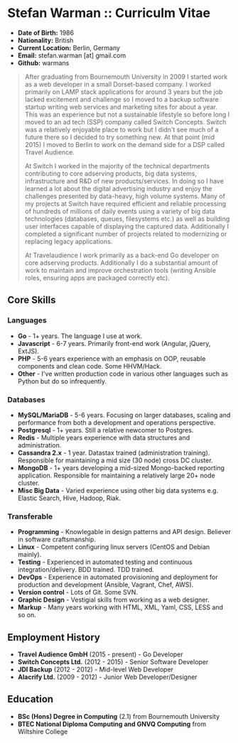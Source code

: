 Stefan Warman :: Curriculm Vitae
=============

* **Date of Birth:** 1986
* **Nationality:** British
* **Current Location:** Berlin, Germany
* **Email:** stefan.warman [at] gmail.com
* **Github:** warmans

> After graduating from Bournemouth University in 2009 I started work as a web developer in a small
> Dorset-based company. I worked primarily on LAMP stack applications for around 3 years but the job
> lacked excitement and challenge so I moved to a backup software startup writing web services and marketing sites
> for about a year. This was an experience but not a sustainable lifestyle so before long I moved to an ad tech 
> (SSP) company called Switch Concepts. Switch was a relatively enjoyable place to work but I didn't see much 
> of a future there so I decided to try something new. At that point (mid 2015) I moved to Berlin to work on the demand side for a DSP called Travel Audience.
>
> At Switch I worked in the majority of the technical departments contributing to core adserving products,
> big data systems, infrastructure and R&D of new products/services. In doing so I have learned a lot about
> the digital advertising industry and enjoy the challenges presented by data-heavy, high volume systems.
> Many of my projects at Switch have required efficient and reliable processing of hundreds of millions of daily
> events using a variety of big data technologies (databases, queues, filesystems etc.) as well as building user
> interfaces capable of displaying the captured data. Additionally I completed a significant number of 
> projects related to modernizing or replacing legacy applications.
>
> At Travelaudience I work primarily as a back-end Go developer on core adserving products. Additionally I do a
> substantial amount of work to maintain and improve orchestration tools (writing Ansible roles, ensuring apps are
> packaged correctly etc). 

Core Skills
------------

### Languages

* **Go** - 1+ years. The language I use at work.
* **Javascript** - 6-7 years. Primarily front-end work (Angular, jQuery, ExtJS).
* **PHP** - 5-6 years experience with an emphasis on OOP, reusable components and clean code. Some HHVM/Hack.
* **Other** - I've written production code in various other languages such as Python but do so infrequently.

### Databases

* **MySQL/MariaDB** - 5-6 years. Focusing on larger databases, scaling and performance from both a development and operations perspective.
* **Postgresql** - 1+ years. Still a relative newcomer to Postgres.
* **Redis** - Multiple years experience with data structures and administration.
* **Cassandra 2.x** - 1 year. Datastax trained (administration training). Responsible for maintaining a mid size (30 node) cross DC cluster.
* **MongoDB** - 1+ years developing a mid-sized Mongo-backed reporting application. Responsible for maintaining a relatively large 20+ node cluster.
* **Misc Big Data** - Varied experience using other big data systems e.g. Elastic Search, Hive, Hadoop, Riak.

### Transferable

* **Programming** - Knowlegable in design patterns and API design. Believer in software craftsmanship.
* **Linux** - Competent configuring linux servers (CentOS and Debian mainly).
* **Testing** - Experienced in automated testing and continuous integration/delivery. BDD trained. TDD trained.
* **DevOps** - Experience in automated provisioning and deployment for production and development (Ansible, Vagrant, Chef, AWS).
* **Version control** - Lots of Git. Some SVN.
* **Graphic Design** - Vestigial skills from working as a web designer.
* **Markup** - Many years working with HTML, XML, Yaml, CSS, LESS and so on.

Employment History
------------------
* **Travel Audience GmbH** (2015 - present) - Go Developer 
* **Switch Concepts Ltd.** (2012 - 2015) - Senior Software Developer
* **JDI Backup** (2012 - 2012) - Mid-level Web Developer
* **Alacrify Ltd.** (2009 - 2012)  - Junior Web Developer/Designer

Education
------------------
* **BSc (Hons) Degree in Computing** (2.1) from Bournemouth University
* **BTEC National Diploma Computing and GNVQ Computing** from Wiltshire College
